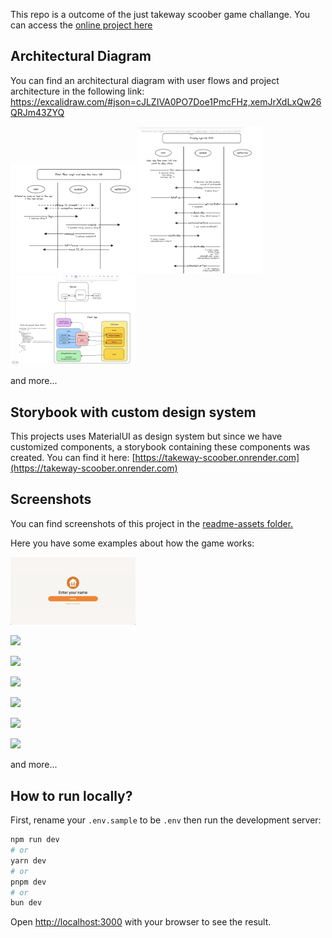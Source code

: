 This repo is a outcome of the just takeway scoober game challange. You can access the [online project here](https://takeway-client.onrender.com/login)

## Architectural Diagram
You can find an architectural diagram with user flows and project architecture in the following link: [https://excalidraw.com/#json=cJLZIVA0PO7Doe1PmcFHz,xemJrXdLxQw26QRJm43ZYQ
](https://excalidraw.com/#json=cJLZIVA0PO7Doe1PmcFHz,xemJrXdLxQw26QRJm43ZYQ)


<img src="https://github.com/clovisdasilvaneto/takeway-scoober/blob/main/readme-assets/diagram-1.png?raw=true" width="200" />

<img src="https://github.com/clovisdasilvaneto/takeway-scoober/blob/main/readme-assets/diagram-2.png?raw=true" width="200" />

<img src="https://github.com/clovisdasilvaneto/takeway-scoober/blob/main/readme-assets/diagram-3.png?raw=true" width="200" />

and more...

## Storybook with custom design system
This projects uses MaterialUI as design system but since we have customized components, a storybook containing these components was created. You can find it here: [https://takeway-scoober.onrender.com](https://takeway-scoober.onrender.com)

## Screenshots
You can find screenshots of this project in the [readme-assets folder.](https://github.com/clovisdasilvaneto/takeway-scoober/tree/main/readme-assets)

Here you have some examples about how the game works:

<img src="https://github.com/clovisdasilvaneto/takeway-scoober/blob/main/readme-assets/login.png?raw=true" width="200" />

<img src="https://github.com/clovisdasilvaneto/takeway-scoober/blob/main/readme-assets/screen-shot-1.png
?raw=true" width="200" />


<img src="https://github.com/clovisdasilvaneto/takeway-scoober/blob/main/readme-assets/screen-shot-3.png
?raw=true" width="200" />

<img src="https://github.com/clovisdasilvaneto/takeway-scoober/blob/main/readme-assets/screen-shot-4.png
?raw=true" width="200" />

<img src="https://github.com/clovisdasilvaneto/takeway-scoober/blob/main/readme-assets/screen-shot-5.png
?raw=true" width="200" />

<img src="https://github.com/clovisdasilvaneto/takeway-scoober/blob/main/readme-assets/screenshot-7.png
?raw=true" width="200" />

<img src="https://github.com/clovisdasilvaneto/takeway-scoober/blob/main/readme-assets/screenshot-8.png
?raw=true" width="200" />

and more...

## How to run locally?

First, rename your `.env.sample` to be `.env` then run the development server:

```bash
npm run dev
# or
yarn dev
# or
pnpm dev
# or
bun dev
```

Open [http://localhost:3000](http://localhost:3000) with your browser to see the result.
